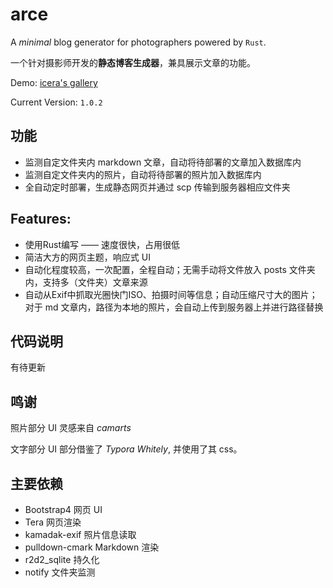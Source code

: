 # arce
A *minimal* blog generator for photographers powered by `Rust`.

一个针对摄影师开发的**静态博客生成器**，兼具展示文章的功能。

Demo: [icera's gallery](http://iceeera.com)

Current Version: `1.0.2`

## 功能
- 监测自定文件夹内 markdown 文章，自动将待部署的文章加入数据库内
- 监测自定文件夹内的照片，自动将待部署的照片加入数据库内
- 全自动定时部署，生成静态网页并通过 scp 传输到服务器相应文件夹


## Features:
- 使用Rust编写 —— 速度很快，占用很低
- 简洁大方的网页主题，响应式 UI
- 自动化程度较高，一次配置，全程自动；无需手动将文件放入 posts 文件夹内，支持多（文件夹）文章来源
- 自动从Exif中抓取光圈快门ISO、拍摄时间等信息；自动压缩尺寸大的图片；对于 md 文章内，路径为本地的照片，会自动上传到服务器上并进行路径替换


## 代码说明
有待更新


## 鸣谢

照片部分 UI 灵感来自 *camarts*

文字部分 UI 部分借鉴了 *Typora Whitely*, 并使用了其 css。


## 主要依赖
- Bootstrap4        网页 UI
- Tera              网页渲染
- kamadak-exif      照片信息读取
- pulldown-cmark    Markdown 渲染
- r2d2_sqlite       持久化
- notify            文件夹监测

